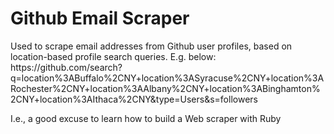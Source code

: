 # Github Email Scraper 
<p>
Used to scrape email addresses from Github user profiles, based on location-based profile search queries. 
E.g. below:
https://github.com/search?q=location%3ABuffalo%2CNY+location%3ASyracuse%2CNY+location%3ARochester%2CNY+location%3AAlbany%2CNY+location%3ABinghamton%2CNY+location%3AIthaca%2CNY&type=Users&s=followers
<p>
I.e., a good excuse to learn how to build a Web scraper with Ruby